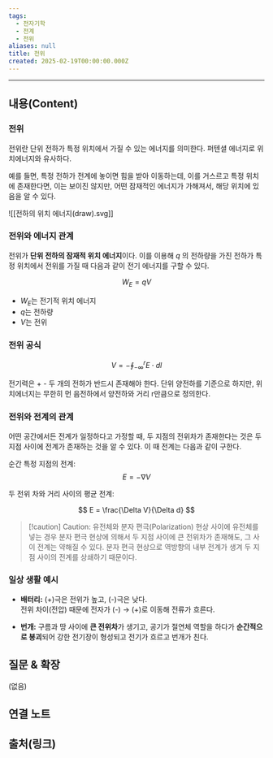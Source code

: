 ```yaml
---
tags:
  - 전자기학
  - 전계
  - 전위
aliases: null
title: 전위
created: 2025-02-19T00:00:00.000Z
---
```


---

## 내용(Content)

### 전위

전위란 단위 전하가 특정 위치에서 가질 수 있는 에너지를 의미한다. 퍼텐셜 에너지로 위치에너지와 유사하다.

예를 들면, 특정 전하가 전계에 놓이면 힘을 받아 이동하는데, 이를 거스르고 특정 위치에 존재한다면, 이는 보이진 않지만, 어떤 잠재적인 에너지가 가해져서, 해당 위치에 있음을 알 수 있다.

![[전하의 위치 에너지(draw).svg]]
### 전위와 에너지 관계

전위가 **단위 전하의 잠재적 위치 에너지**이다. 이를 이용해 $q$ 의 전하량을 가진 전하가 특정 위치에서 전위를 가질 때 다음과 같이 전기 에너지를 구할 수 있다.

$$
W_{E} = qV
$$

- $W_{E}$는 전기적 위치 에너지
- $q$는 전하량
- $V$는 전위

### 전위 공식

$$
V = -\oint_{-\infty} ^{r} E \cdot dl
$$

전기력은 + - 두 개의 전하가 반드시 존재해야 한다. 단위 양전하를 기준으로 하지만, 위치에너지는 무한히 먼 음전하에서 양전하와 거리 r만큼으로 정의한다.

### 전위와 전계의 관계

어떤 공간에서든 전계가 일정하다고 가정할 때, 두 지점의 전위차가 존재한다는 것은 두 지점 사이에 전계가 존재하는 것을 알 수 있다. 이 때 전계는 다음과 같이 구한다.

순간 특정 지점의 전계:
$$
E = -\nabla V
$$

두 전위 차와 거리 사이의 평균 전계:

$$
E = \frac{\Delta V}{\Delta d}
$$

>[!caution] Caution: 유전체와 분자 편극(Polarization) 현상
>사이에 유전체를 넣는 경우 분자 편극 현상에 의해서 두 지점 사이에 큰 전위차가 존재해도, 그 사이 전계는 약해질 수 있다. 분자 편극 현상으로 역방향의 내부 전계가 생겨 두 지점 사이의 전계를 상쇄하기 때문이다.



### 일상 생활 예시

- **배터리:** (+)극은 전위가 높고, (-)극은 낮다.  
    전위 차이(전압) 때문에 전자가 (-) → (+)로 이동해 전류가 흐른다.
    
- **번개:** 구름과 땅 사이에 **큰 전위차**가 생기고, 공기가 절연체 역할을 하다가 **순간적으로 붕괴**되어 강한 전기장이 형성되고 전기가 흐르고 번개가 친다.


## 질문 & 확장

(없음)

## 연결 노트

## 출처(링크)





